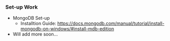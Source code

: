 ### Set-up Work
 - MongoDB Set-up
   - Installtion Guide: https://docs.mongodb.com/manual/tutorial/install-mongodb-on-windows/#install-mdb-edition
 - Will add more soon...
